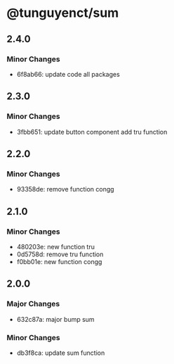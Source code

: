 # @tunguyenct/sum

## 2.4.0

### Minor Changes

- 6f8ab66: update code all packages

## 2.3.0

### Minor Changes

- 3fbb651: update button component
  add tru function

## 2.2.0

### Minor Changes

- 93358de: remove function congg

## 2.1.0

### Minor Changes

- 480203e: new function tru
- 0d5758d: remove tru function
- f0bb01e: new function congg

## 2.0.0

### Major Changes

- 632c87a: major bump sum

### Minor Changes

- db3f8ca: update sum function
